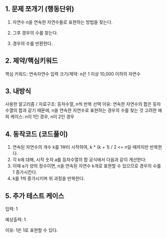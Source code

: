 ## 1. 문제 쪼개기 (행동단위)

1. 자연수 n을 연속한 자연수들로 표현하는 방법을 찾는다.

2. 그후 경우의 수를 찾는다.

3. 경우의 수를 반환한다.

## 2. 제약/핵심키워드

핵심 키워드: 연속자연수
입력 크기/제약: n은 1 이상 10,000 이하의 자연수

## 3. 내방식

사용한 알고리즘 / 자료구조: 등차수열, n씩 반복
선택 이유: 연속한 자연수의 합은 등차수열의 합과 같기 때문에, n을 연속한 자연수로 표현하는 경우의 수를 찾는 것
고려한 예외 케이스: n이 1인 경우, n이 2인 경우

## 4. 동작코드 (코드풀이)

1. 연속된 자연수의 개수 k를 1부터 시작하여, k \* (k + 1) / 2 <= n일 때까지만 반복한다.
2. 각 k에 대해, 시작 숫자 a를 등차수열의 합 공식에서 다음과 같이 계산한다:
3. 이때 a가 양의 정수이면, n을 연속된 자연수 k개로 표현할 수 있으므로 경우의 수를 1 증가시킨다.
4. k를 1씩 증가시키며 위 과정을 반복한다.

## 5. 추가 테스트 케이스

입력: 1

예상출력: 1

이유: 1은 1로 표현할 수 있다.
